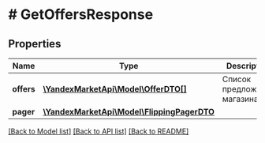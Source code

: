 # # GetOffersResponse

## Properties

Name | Type | Description | Notes
------------ | ------------- | ------------- | -------------
**offers** | [**\YandexMarketApi\Model\OfferDTO[]**](OfferDTO.md) | Список предложений магазина. | [optional]
**pager** | [**\YandexMarketApi\Model\FlippingPagerDTO**](FlippingPagerDTO.md) |  | [optional]

[[Back to Model list]](../../README.md#models) [[Back to API list]](../../README.md#endpoints) [[Back to README]](../../README.md)
